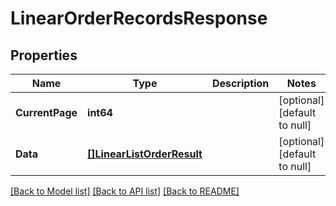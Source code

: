 # LinearOrderRecordsResponse

## Properties
Name | Type | Description | Notes
------------ | ------------- | ------------- | -------------
**CurrentPage** | **int64** |  | [optional] [default to null]
**Data** | [**[]LinearListOrderResult**](LinearListOrderResult.md) |  | [optional] [default to null]

[[Back to Model list]](../README.md#documentation-for-models) [[Back to API list]](../README.md#documentation-for-api-endpoints) [[Back to README]](../README.md)


